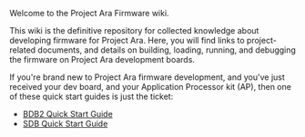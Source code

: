 Welcome to the Project Ara Firmware wiki.

This wiki is the definitive repository for collected knowledge about developing 
firmware for Project Ara. Here, you will find links to project-related documents, 
and details on building, loading, running, and debugging the firmware on Project 
Ara development boards.

If you're brand new to Project Ara firmware development, and you've just received your dev board, and your Application Processor kit (AP), then one of these quick start guides is just the ticket:

- [BDB2 Quick Start Guide](BDB2-Quick-Start-Guide)
- [SDB Quick Start Guide](SDB-Quick-Start-Guide)


